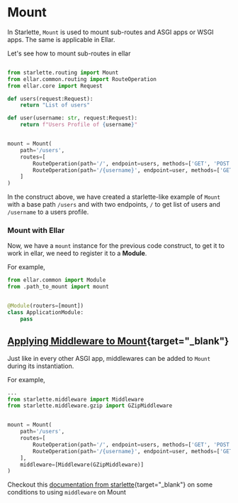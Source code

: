 # **Mount**
In Starlette, `Mount` is used to mount sub-routes and ASGI apps or WSGI apps. The same is applicable in Ellar.

Let's see how to mount sub-routes in ellar
```python

from starlette.routing import Mount
from ellar.common.routing import RouteOperation
from ellar.core import Request

def users(request:Request):
    return "List of users"

def user(username: str, request:Request):
    return f"Users Profile of {username}"


mount = Mount(
    path='/users', 
    routes=[
        RouteOperation(path='/', endpoint=users, methods=['GET', 'POST'], response={200: str}), 
        RouteOperation(path='/{username}', endpoint=user, methods=['GET', 'POST'], response={200: str})
    ]
)
```
In the construct above, we have created a starlette-like example of `Mount` with a base path `/users` and with two endpoints, 
`/` to get list of users and `/username` to a users profile. 

### **Mount with Ellar**
Now, we have a `mount` instance for the previous code construct, to get it to work in ellar, we need to register it to a **Module**.

For example,
```python
from ellar.common import Module
from .path_to_mount import mount


@Module(routers=[mount])
class ApplicationModule:
    pass

```

## **[Applying Middleware to Mount](https://www.starlette.io/middleware/#applying-middleware-to-mounts){target="_blank"}**
Just like in every other ASGI app, middlewares can be added to `Mount` during its instantiation.

For example,
```python
...
from starlette.middleware import Middleware
from starlette.middleware.gzip import GZipMiddleware


mount = Mount(
    path='/users', 
    routes=[
        RouteOperation(path='/', endpoint=users, methods=['GET', 'POST'], response={200: str}), 
        RouteOperation(path='/{username}', endpoint=user, methods=['GET', 'POST'], response={200: str})
    ],
    middleware=[Middleware(GZipMiddleware)]
)
```
Checkout this [documentation from starlette](https://www.starlette.io/middleware/#applying-middleware-to-mounts){target="_blank"} on some conditions to using `middleware` on Mount
